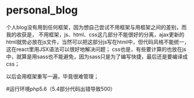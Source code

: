 # personal_blog
个人blog没有用到任何框架，因为想自己尝试不用框架与用框架之间的差别，而我的收获是，
不用框架，js、html、css这几部分不能很好的分离，ajax更新的html就势必放在js文件，当然可以把这部分js写在html中，但代码风格不能统一，这在react里用JSX语法可以很好地解决问题；
css也是，有些要计算的也放在js中，就算是用sass也不能避免，因为sass只是为了编写快捷，最后还是要编译成css；

以后会用框架重写一遍，毕竟很难管理；

#运行环境php5.6（5.4部分代码出错导致500）

